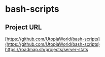 # bash-scripts
## Project URL
[https://github.com/UtopiaWorld/bash-scripts](https://github.com/UtopiaWorld/bash-scripts)
https://roadmap.sh/projects/server-stats